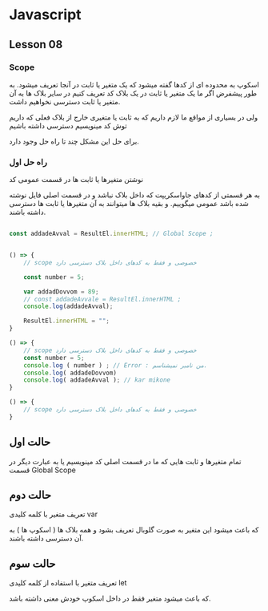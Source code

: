 # Javascript

## Lesson 08

### Scope

اسکوپ به محدوده ای از کدها گفته میشود که یک متغیر یا ثابت در آنجا تعریف میشود. 
به طور پیشفرض اگر ما یک متغیر یا ثابت در یک بلاک کد تعریف کنیم در سایر بلاک ها به آن متغیر یا ثابت دسترسی نخواهیم داشت. 

ولی در بسیاری از مواقع ما لازم داریم که به ثابت یا متغیری خارج از بلاک فعلی که داریم توش کد مینویسیم دسترسی داشته باشیم 


برای حل این مشکل چند تا راه حل وجود دارد. 

### راه حل اول 
نوشتن متغیرها یا ثابت ها در قسمت عمومی کد

به هر قسمتی از کدهای جاواسکریپت که داخل بلاک نباشد و در قسمت اصلی فایل نوشته شده باشد عمومی میگوییم. و بقیه بلاک ها میتوانند به آن متغیرها یا ثابت ها دسترسی داشته باشند. 

```js

const addadeAvval = ResultEl.innerHTML; // Global Scope ; 


() => {
    // scope خصوصی و فقط به کدهای داخل بلاک دسترسی دارد

    const number = 5; 

    var addadDovvom = 89; 
    // const addadeAvvale = ResultEl.innerHTML ; 
    console.log(addadeAvval);

    ResultEl.innerHTML = ""; 
}

() => {
    // scope خصوصی و فقط به کدهای داخل بلاک دسترسی دارد
    const number = 5; 
    console.log ( number ) ; // Error : من نامبر نمیشناسم.
    console.log( addadeDovvom)
    console.log( addadeAvval ); // kar mikone
}

() => {
    // scope خصوصی و فقط به کدهای داخل بلاک دسترسی دارد
}


```

## حالت اول 

تمام متغیرها و ثابت هایی که ما در قسمت اصلی کد مینویسیم یا به عبارت دیگر در قسمت 
Global Scope 

## حالت دوم 

تعریف متغیر با کلمه کلیدی 
var

که باعث میشود این متغیر به صورت گلوبال تعریف بشود و همه بلاک ها ( اسکوپ ها ) به آن دسترسی داشته باشند.

## حالت سوم 

تعریف متغیر با استفاده از کلمه کلیدی 
let 

که باعث میشود متغیر فقط در داخل اسکوپ خودش معنی داشته باشد. 
